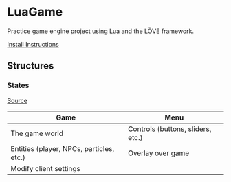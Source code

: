 # LuaGame
Practice game engine project using Lua and the LÖVE framework.

[Install Instructions](/install.md)

## Structures

### States
[Source](/src/base_state.lua)

Game | Menu
---- | ----
The game world | Controls (buttons, sliders, etc.)
Entities (player, NPCs, particles, etc.) | Overlay over game
| Modify client settings
